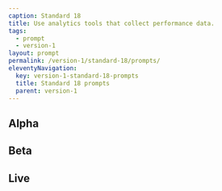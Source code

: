 ```yaml
---
caption: Standard 18
title: Use analytics tools that collect performance data.
tags:
  - prompt
  - version-1
layout: prompt
permalink: /version-1/standard-18/prompts/
eleventyNavigation:
  key: version-1-standard-18-prompts
  title: Standard 18 prompts
  parent: version-1
---
```


## Alpha

## Beta

## Live
